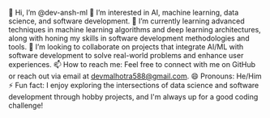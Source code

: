 👋 Hi, I’m @dev-ansh-ml
👀 I’m interested in AI, machine learning, data science, and software development.
🌱 I’m currently learning advanced techniques in machine learning algorithms and deep learning architectures, along with honing my skills in software development methodologies and tools.
💞️ I’m looking to collaborate on projects that integrate AI/ML with software development to solve real-world problems and enhance user experiences.
📫 How to reach me: Feel free to connect with me on GitHub or reach out via email at devmalhotra588@gmail.com.
😄 Pronouns: He/Him
⚡ Fun fact: I enjoy exploring the intersections of data science and software development through hobby projects, and I'm always up for a good coding challenge!
<!---
dev-ansh-ml/dev-ansh-ml is a ✨ special ✨ repository because its `README.md` (this file) appears on your GitHub profile.
You can click the Preview link to take a look at your changes.
--->
